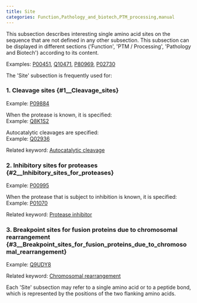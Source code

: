 ```yaml
---
title: Site
categories: Function,Pathology_and_biotech,PTM_processing,manual
---
```


This subsection describes interesting single amino acid sites on the sequence that are not defined in any other subsection. This subsection can be displayed in different sections ('Function', 'PTM / Processing', 'Pathology and Biotech') according to its content.

Examples: [P00451](https://www.uniprot.org/uniprotkb/P00451), [Q10471](https://www.uniprot.org/uniprotkb/Q10471), [P80969](https://www.uniprot.org/uniprotkb/P80969), [P02730](https://www.uniprot.org/uniprotkb/P02730)

The 'Site' subsection is frequently used for:

### 1. Cleavage sites {\#1\_\_Cleavage\_sites}

Example: [P09884](https://www.uniprot.org/uniprotkb/P09884)

When the protease is known, it is specified:  
Example: [Q8K1S2](https://www.uniprot.org/uniprotkb/Q8K1S2)

Autocatalytic cleavages are specified:  
Example: [Q02936](https://www.uniprot.org/uniprotkb/Q02936)

Related keyword: [Autocatalytic cleavage](https://www.uniprot.org/keywords/68)

### 2. Inhibitory sites for proteases {\#2\_\_Inhibitory\_sites\_for\_proteases}

Example: [P00995](https://www.uniprot.org/uniprotkb/P00995)

When the protease that is subject to inhibition is known, it is specified:  
Example: [P01070](https://www.uniprot.org/uniprotkb/P01070)

Related keyword: [Protease inhibitor](https://www.uniprot.org/keywords/646)

### 3. Breakpoint sites for fusion proteins due to chromosomal rearrangement {\#3\_\_Breakpoint\_sites\_for\_fusion\_proteins\_due\_to\_chromosomal\_rearrangement}

Example: [Q9UDY8](https://www.uniprot.org/uniprotkb/Q9UDY8)

Related keyword: [Chromosomal rearrangement](https://www.uniprot.org/keywords/160)

Each 'Site' subsection may refer to a single amino acid or to a peptide bond, which is represented by the positions of the two flanking amino acids.
